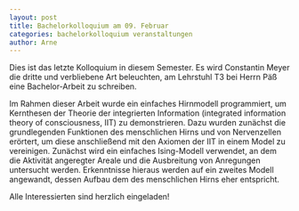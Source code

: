 ```yaml
---
layout: post
title: Bachelorkolloquium am 09. Februar
categories: bachelorkolloquium veranstaltungen
author: Arne
---
```


Dies ist das letzte Kolloquium in diesem Semester.
Es wird Constantin Meyer die dritte und verbliebene Art beleuchten, am Lehrstuhl T3 bei Herrn Päß eine Bachelor-Arbeit zu schreiben.

Im Rahmen dieser Arbeit wurde ein einfaches Hirnmodell programmiert,
um Kernthesen der Theorie der integrierten Information (integrated information theory of consciousness, IIT) zu demonstrieren.
Dazu wurden zunächst die grundlegenden Funktionen des menschlichen Hirns und von Nervenzellen erörtert,
um diese anschließend mit den Axiomen der IIT in einem Model zu vereinigen.
Zunächst wird ein einfaches Ising-Modell verwendet,
an dem die Aktivität angeregter Areale und die Ausbreitung von Anregungen untersucht werden.
Erkenntnisse hieraus werden auf ein zweites Modell angewandt,
dessen Aufbau dem des menschlichen Hirns eher entspricht.


Alle Interessierten sind herzlich eingeladen!
